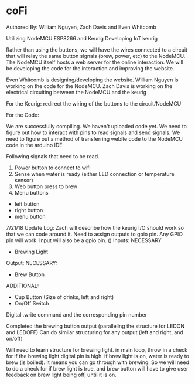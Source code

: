 # coFi

Authored By: William Nguyen, Zach Davis and Even Whitcomb

Utilizing NodeMCU ESP8266 and Keurig
Developing IoT keurig

Rather than using the buttons, we will have the wires connected to a circuit that will relay the same button signals (brew, power, etc) to the NodeMCU. The NodeMCU itself hosts a web server for the online interaction. We will be developing the code for the interaction and improving the website.

Even Whitcomb is designing/developing the website. William Nguyen is working on the code for the NodeMCU. Zach Davis is working on the electrical circuiting between the NodeMCU and the keurig

For the Keurig:
redirect the wiring of the buttons to the circuit/NodeMCU


For the Code:

We are successfully compiling. We haven't uploaded code yet. We need to figure out how to interact with pins to read signals and send signals. We need to figure out a method of transferring webite code to the NodeMCU code in the arduino IDE


Following signals that need to be read.
1. Power button to connect to wifi
2. Sense when water is ready (either LED connection or temperature sensor)
3. Web button press to brew
4. Menu buttons
  * left button
  * right button
  * menu button


7/21/18 Update Log:
Zach will describe how the keurig I/O should work so that we can code around it. Need to assign outputs to gpio pin. Any GPIO pin will work. Input will also be a gpio pin. ()
Inputs:
  NECESSARY
  * Brewing Light

Output:
  NECESSARY:
  * Brew Button

  ADDITIONAL:
  * Cup Button (Size of drinks, left and right)
  * On/Off Switch

Digital .write command and the corresponding pin number

Completed the brewing button output (paralleling the structure for LEDON and LEDOFF)
Can do similar structuring for any output (left and right, and on/off)

Will need to learn structure for brewing light.
in main loop, throw in a check for if the brewing light digital pin is high.
if brew light is on, water is ready to brew (is boiled). It means you can go through with brewing.
So we will need to do a check for if brew light is true, and brew button will have to give user feedback on brew light being off, until it is on.